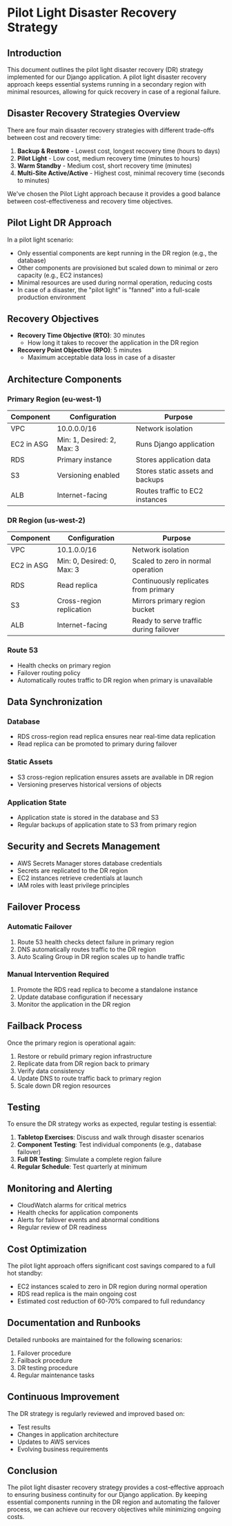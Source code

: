 # Pilot Light Disaster Recovery Strategy

## Introduction

This document outlines the pilot light disaster recovery (DR) strategy implemented for our Django application. A pilot light disaster recovery approach keeps essential systems running in a secondary region with minimal resources, allowing for quick recovery in case of a regional failure.

## Disaster Recovery Strategies Overview

There are four main disaster recovery strategies with different trade-offs between cost and recovery time:

1. **Backup & Restore** - Lowest cost, longest recovery time (hours to days)
2. **Pilot Light** - Low cost, medium recovery time (minutes to hours)
3. **Warm Standby** - Medium cost, short recovery time (minutes)
4. **Multi-Site Active/Active** - Highest cost, minimal recovery time (seconds to minutes)

We've chosen the Pilot Light approach because it provides a good balance between cost-effectiveness and recovery time objectives.

## Pilot Light DR Approach

In a pilot light scenario:
- Only essential components are kept running in the DR region (e.g., the database)
- Other components are provisioned but scaled down to minimal or zero capacity (e.g., EC2 instances)
- Minimal resources are used during normal operation, reducing costs
- In case of a disaster, the "pilot light" is "fanned" into a full-scale production environment

## Recovery Objectives

- **Recovery Time Objective (RTO)**: 30 minutes
  - How long it takes to recover the application in the DR region
- **Recovery Point Objective (RPO)**: 5 minutes
  - Maximum acceptable data loss in case of a disaster

## Architecture Components

### Primary Region (eu-west-1)

| Component | Configuration | Purpose |
|-----------|---------------|--------|
| VPC | 10.0.0.0/16 | Network isolation |
| EC2 in ASG | Min: 1, Desired: 2, Max: 3 | Runs Django application |
| RDS | Primary instance | Stores application data |
| S3 | Versioning enabled | Stores static assets and backups |
| ALB | Internet-facing | Routes traffic to EC2 instances |

### DR Region (us-west-2)

| Component | Configuration | Purpose |
|-----------|---------------|--------|
| VPC | 10.1.0.0/16 | Network isolation |
| EC2 in ASG | Min: 0, Desired: 0, Max: 3 | Scaled to zero in normal operation |
| RDS | Read replica | Continuously replicates from primary |
| S3 | Cross-region replication | Mirrors primary region bucket |
| ALB | Internet-facing | Ready to serve traffic during failover |

### Route 53

- Health checks on primary region
- Failover routing policy
- Automatically routes traffic to DR region when primary is unavailable

## Data Synchronization

### Database
- RDS cross-region read replica ensures near real-time data replication
- Read replica can be promoted to primary during failover

### Static Assets
- S3 cross-region replication ensures assets are available in DR region
- Versioning preserves historical versions of objects

### Application State
- Application state is stored in the database and S3
- Regular backups of application state to S3 from primary region

## Security and Secrets Management

- AWS Secrets Manager stores database credentials
- Secrets are replicated to the DR region
- EC2 instances retrieve credentials at launch
- IAM roles with least privilege principles

## Failover Process

### Automatic Failover

1. Route 53 health checks detect failure in primary region
2. DNS automatically routes traffic to the DR region
3. Auto Scaling Group in DR region scales up to handle traffic

### Manual Intervention Required

1. Promote the RDS read replica to become a standalone instance
2. Update database configuration if necessary
3. Monitor the application in the DR region

## Failback Process

Once the primary region is operational again:

1. Restore or rebuild primary region infrastructure
2. Replicate data from DR region back to primary
3. Verify data consistency
4. Update DNS to route traffic back to primary region
5. Scale down DR region resources

## Testing

To ensure the DR strategy works as expected, regular testing is essential:

1. **Tabletop Exercises**: Discuss and walk through disaster scenarios
2. **Component Testing**: Test individual components (e.g., database failover)
3. **Full DR Testing**: Simulate a complete region failure
4. **Regular Schedule**: Test quarterly at minimum

## Monitoring and Alerting

- CloudWatch alarms for critical metrics
- Health checks for application components
- Alerts for failover events and abnormal conditions
- Regular review of DR readiness

## Cost Optimization

The pilot light approach offers significant cost savings compared to a full hot standby:

- EC2 instances scaled to zero in DR region during normal operation
- RDS read replica is the main ongoing cost
- Estimated cost reduction of 60-70% compared to full redundancy

## Documentation and Runbooks

Detailed runbooks are maintained for the following scenarios:

1. Failover procedure
2. Failback procedure
3. DR testing procedure
4. Regular maintenance tasks

## Continuous Improvement

The DR strategy is regularly reviewed and improved based on:

- Test results
- Changes in application architecture
- Updates to AWS services
- Evolving business requirements

## Conclusion

The pilot light disaster recovery strategy provides a cost-effective approach to ensuring business continuity for our Django application. By keeping essential components running in the DR region and automating the failover process, we can achieve our recovery objectives while minimizing ongoing costs.
